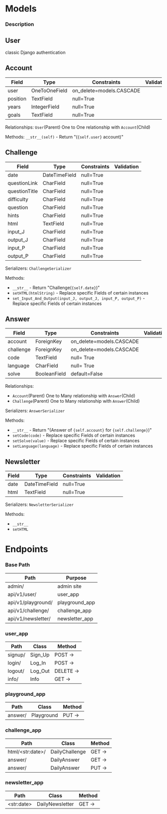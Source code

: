 # Models
### Description
## User
classic Django authentication
## Account
| Field       | Type            | Constraints | Validation | 
| ----------- | --------------- | ----------- | ---------- |
| user       | OneToOneField     | on_delete=models.CASCADE    |
| position       | TextField     | null=True    |
| years       | IntegerField     | null=True    |
| goals       | TextField     | null=True    |

Relationships: `User`(Parent) One to One relationship with  `Account`(Child)

Methods: `__str__(self)` - Return "(`{self.user}` account)"

## Challenge
| Field       | Type            | Constraints | Validation | 
| ----------- | --------------- | ----------- | ---------- |
| date       | DateTimeField     | null=True    |
| questionLink       | CharField     | null=True    |
| questionTitle       | CharField     | null=True    |
| difficulty       | CharField     | null=True    |
| question       | CharField     | null=True    |
| hints       | CharField     | null=True    |
| html       | TextField     | null=True    |
| input_J       | CharField     | null=True    |
| output_J       | CharField     | null=True    |
| input_P       | CharField     | null=True    |
| output_P       | CharField     | null=True    |

Serializers: `ChallengeSerializer`

Methods:
* `__str__` - Return "Challenge(`{self.date}`)"
* `setHTML(htmlString)` - Replace specific Fields of certain instances
* `set_Input_And_Output(input_J, output_J, input_P, output_P)` - Replace specific Fields of certain instances

## Answer
| Field       | Type            | Constraints | Validation | 
| ----------- | --------------- | ----------- | ---------- |
| account      | ForeignKey     | on_delete=models.CASCADE    |
| challenge       | ForeignKey     | on_delete=models.CASCADE    |
| code       | TextField     | null= True    |
| language      | CharField     | null= True    |
| solve       | BooleanField     | default=False    |

Relationships: 
* `Account`(Parent) One to Many relationship with  `Answer`(Child)
* `Challenge`(Parent) One to Many relationship with  `Answer`(Child)

Serializers: `AnswerSerializer`

Methods:
* `__str__` - Return "(Answer of `{self.account}` for `{self.challenge}`)"
* `setCode(code)` - Replace specific Fields of certain instances
* `setSolve(value)` - Replace specific Fields of certain instances
* `setLanguage(language)` - Replace specific Fields of certain instances


## Newsletter
| Field       | Type            | Constraints | Validation | 
| ----------- | --------------- | ----------- | ---------- |
| date       | DateTimeField     | null=True    |
| html       | TextField     | null=True    |


Serializers: `NewsletterSerializer`

Methods:
* `__str__`
* `setHTML`


# Endpoints
### Base Path
| Path | Purpose |
|------------|------------|
| admin/     | admin site |
| api/v1/user/ | user_app |
| api/v1/playground/ | playground_app |
| api/v1/challenge/ | challenge_app | 
| api/v1/newsletter/ | newsletter_app |

### user_app
| Path | Class | Method |
| --------------| ---------------------------- |---|
| signup/     | Sign_Up| POST -> |
| login/      | Log_In | POST -> |
| logout/     | Log_Out | DELETE -> |
| info/       | Info | GET -> |


### playground_app
| Path | Class | Method |
| --------------------| ---------------------------- |-|
| answer/             | Playground | PUT -> |


### challenge_app
| Path | Class | Method |
|--------------------| ---------------------------- |-|
| html/\<str:date\>/   | DailyChallenge | GET ->  |
| answer/            | DailyAnswer | GET -> |
| answer/            | DailyAnswer | PUT -> |


### newsletter_app
| Path | Class | Method |
| ----------- | ---------------------------- |---|
| \<str:date\> | DailyNewsletter | GET -> |

